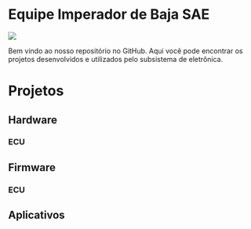 # Equipe Imperador de Baja SAE

<img src="https://static.wixstatic.com/media/1633a3_3f270a24f06d4ac4877364a9d72c038b~mv2.png/v1/fill/w_288,h_162,al_c,q_85,usm_0.66_1.00_0.01,enc_auto/logo-branca.png">

Bem vindo ao nosso repositório no GitHub. Aqui você pode encontrar os projetos desenvolvidos e utilizados pelo subsistema de eletrônica.

# Projetos

## Hardware

### ECU

## Firmware

### ECU

## Aplicativos